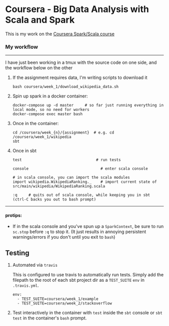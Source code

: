 Coursera - Big Data Analysis with Scala and Spark
=================================================

This is my work on the [Coursera Spark/Scala course](https://www.coursera.org/learn/scala-spark-big-data)

### My workflow
---------------

I have just been working in a tmux with the source code on one side, and the workflow below on the other


 1. If the assignment requires data, I'm writing scripts to download it

    ```
    bash coursera/week_1/download_wikipedia_data.sh
    ```

 1. Spin up spark in a docker container:

    ```
    docker-compose up -d master     # so far just running everything in local mode, so no need for workers
    docker-compose exec master bash
    ```

 1. Once in the container:

    ```
    cd /coursera/week_{n}/{assignment}  # e.g. cd /coursera/week_1/wikipedia
    sbt
    ```

 1. Once in sbt

    ```
    test                                 # run tests

    console                                # enter scala console

    # in scala console, you can import the scala modules
    import wikipedia.WikipediaRanking._    # import current state of src/main/wikipedia/WikipediaRanking.scala

    :q     # quits out of scala console, while keeping you in sbt (ctrl-C backs you out to bash prompt)
    ```

--------------------
#### protips:

- If in the scala console and you've spun up a `SparkContext`, be sure to run `sc.stop` before `:q` to stop it.
  (It just results in annoying persistent warnings/errors if you don't until you exit to `bash`)


Testing
-------

1. Automated via `travis`

    This is configured to use travis to automatically run tests.
    Simply add the filepath to the root of each sbt project dir as a `TEST_SUITE` `env` in `.travis.yml`.

    ```
    env:
      - TEST_SUITE=coursera/week_1/example
      - TEST_SUITE=coursera/week_2/stackoverflow
    ```

1. Test interactively in the container with `test` inside the `sbt` console or `sbt test` in the container's `bash` prompt.




